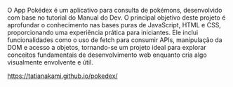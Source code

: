 O App Pokédex é um aplicativo para consulta de pokémons,
            desenvolvido com base no tutorial do Manual do Dev. O principal
            objetivo deste projeto é aprofundar o conhecimento nas bases puras
            de JavaScript, HTML e CSS, proporcionando uma experiência prática
            para iniciantes. Ele inclui funcionalidades como o uso de fetch para
            consumir APIs, manipulação da DOM e acesso a objetos, tornando-se um
            projeto ideal para explorar conceitos fundamentais de
            desenvolvimento web enquanto cria algo visualmente envolvente e
            útil.




 https://tatianakami.github.io/pokedex/
            
